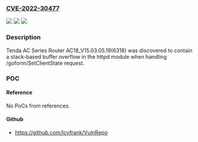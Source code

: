 ### [CVE-2022-30477](https://cve.mitre.org/cgi-bin/cvename.cgi?name=CVE-2022-30477)
![](https://img.shields.io/static/v1?label=Product&message=n%2Fa&color=blue)
![](https://img.shields.io/static/v1?label=Version&message=n%2Fa&color=blue)
![](https://img.shields.io/static/v1?label=Vulnerability&message=n%2Fa&color=brighgreen)

### Description

Tenda AC Series Router AC18_V15.03.05.19(6318) was discovered to contain a stack-based buffer overflow in the httpd module when handling /goform/SetClientState request.

### POC

#### Reference
No PoCs from references.

#### Github
- https://github.com/lcyfrank/VulnRepo

